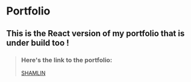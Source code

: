 # Portfolio

## This is the React version of my portfolio that is under build too !

> ### Here's the link to the portfolio:
> [SHAMLIN](https://shamlin.netlify.app/)

